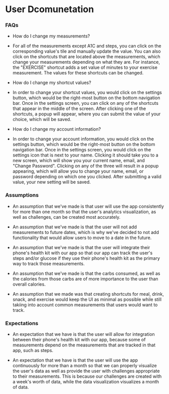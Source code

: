 # User Dcomunetation

### FAQs

* How do I change my measurements?
* For all of the measurements except A1C and steps, you can click on the corresponding value's tile and manually update the value. You can also click on the shortcuts that are located above the measurements, which change your measurements depending on what they are. For instance, the "EXERCISE" shortcut adds a set value of minutes to your exercise measurement. The values for these shortcuts can be changed.

* How do I change my shortcut values?
* In order to change your shortcut values, you would click on the settings button, which would be the right-most button on the bottom navigation bar. Once in the settings screen, you can click on any of the shortcuts that appear in the middle of the screen. After clicking one of the shortcuts, a popup will appear, where you can submit the value of your choice, which will be saved. 

* How do I change my account information?
* In order to change your account information, you would click on the settings button, which would be the right-most button on the bottom navigation bar. Once in the settings screen, you would click on the settings icon that is next to your name. Clicking it should take you to a new screen, which will show you your current name, email, and "Change Password". Clicking on any of the three will result in a popup appearing, which will allow you to change your name, email, or password depending on which one you clicked. After submitting a valid value, your new setting will be saved.

### Assumptions
* An assumption that we've made is that user will use the app consistently for more than one month so that the user's analytics visualization, as well as challenges, can be created most accurately.

* An assumption that we've made is that the user will not add measurements to future dates, which is why we've decided to not add functionality that would allow users to move to a date in the future.

* An assumption that we've made is that the user will integrate their phone's health kit with our app so that our app can track the user's steps and/or glucose if they use their phone's health kit as the primary way to track those measurements.

* An assumption that we've made is that the carbs consumed, as well as the calories from those carbs are of more importance to the user than overall calories.

* An assumption that we made was that creating shortcuts for meal, drink, snack, and exercise would keep the UI as minimal as possible while still takiing into account common measurements that users would want to track. 

### Expectations
* An expectation that we have is that the user will allow for integration between their phone's health kit with our app, because some of measurements depend on the measurements that are tracked in that app, such as steps.

* An expectation that we have is that the user will use the app continuously for more than a month so that we can properly visualize the user's data as well as provide the user with challenges appropriate to their measurements. This is because our challenges are created with a week's worth of data, while the data visualization visualizes a month of data.

